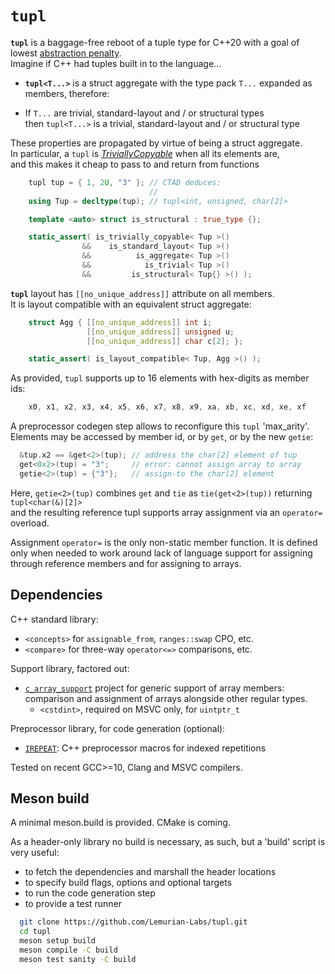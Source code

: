 # `tupl`

**`tupl`** is a baggage-free reboot of a tuple type for C++20 with a goal of lowest
[abstraction penalty](
  https://en.wikipedia.org/wiki/High-level_programming_language#Abstraction_penalty).  
Imagine if C++ had tuples built in to the language...

* **`tupl<T...>`** is a struct aggregate with the type pack `T...`
expanded as members, therefore:

* If `T...` are trivial, standard-layout and / or structural types  
then `tupl<T...>` is a trivial, standard-layout and / or structural type

These properties are propagated by virtue of being a struct aggregate.  
In particular, a `tupl` is
[*TriviallyCopyable*](https://en.cppreference.com/w/cpp/named_req/TriviallyCopyable)
when all its elements are,  
and this makes it cheap to pass to and return from functions

```c++
    tupl tup = { 1, 2U, "3" }; // CTAD deduces:
                               //
    using Tup = decltype(tup); // tupl<int, unsigned, char[2]>

    template <auto> struct is_structural : true_type {};

    static_assert( is_trivially_copyable< Tup >()
                &&    is_standard_layout< Tup >()
                &&          is_aggregate< Tup >()
                &&            is_trivial< Tup >()
                &&         is_structural< Tup{} >() );
```

**`tupl`** layout has `[[no_unique_address]]` attribute on all members.  
It is layout compatible with an equivalent struct aggregate:

```c++
    struct Agg { [[no_unique_address]] int i;
                 [[no_unique_address]] unsigned u;
                 [[no_unique_address]] char c[2]; };

    static_assert( is_layout_compatible< Tup, Agg >() );
```

As provided, `tupl` supports up to 16 elements with hex-digits as member ids:

```c++
    x0, x1, x2, x3, x4, x5, x6, x7, x8, x9, xa, xb, xc, xd, xe, xf
```

A preprocessor codegen step allows to reconfigure this `tupl` 'max_arity'.  
Elements may be accessed by member id, or by `get`, or by the new `getie`:

```c++
  &tup.x2 == &get<2>(tup); // address the char[2] element of tup
  get<0x2>(tup) = "3";     // error: cannot assign array to array
  getie<2>(tup) = {"3"};   // assign-to the char[2] element
```

Here, `getie<2>(tup)` combines `get` and `tie` as `tie(get<2>(tup))`
returning `tupl<char(&)[2]>`  
and the resulting reference tupl supports array assignment
via an `operator=` overload.

Assignment `operator=` is the only non-static member function.
It is defined only when needed to work around lack of language support
for assigning through reference members and for assigning to arrays.

## Dependencies

C++ standard library:

* `<concepts>` for `assignable_from`, `ranges::swap` CPO, etc.  
* `<compare>` for three-way `operator<=>` comparisons, etc.  

Support library, factored out:

* [`c_array_support`](https://github.com/willwray/c_array_support)
project for generic support of array
members:  
comparison and assignment of arrays alongside other regular types.
  * `<cstdint>`, required on MSVC only, for `uintptr_t`

Preprocessor library, for code generation (optional):

* [`IREPEAT`](https://github.com/willwray/IREPEAT):
C++ preprocessor macros for indexed repetitions

Tested on recent GCC>=10, Clang and MSVC compilers.

## Meson build

A minimal meson.build is provided. CMake is coming.

As a header-only library no build is necessary, as such,
but a 'build' script is very useful:

* to fetch the dependencies and marshall the header locations
* to specify build flags, options and optional targets
* to run the code generation step
* to provide a test runner

```bash
  git clone https://github.com/Lemurian-Labs/tupl.git
  cd tupl
  meson setup build
  meson compile -C build
  meson test sanity -C build
```
